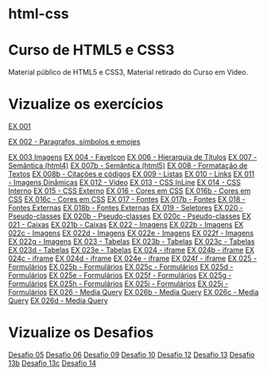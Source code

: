 # html-css

# Curso de HTML5 e CSS3

Material público de HTML5 e CSS3, Material retirado do Curso em Video.

# Vizualize os exercícios

<p><a href="https://gustavocapatto.github.io/html-css/Exercicios/EX001/" target="_blank">EX 001</a></p> 
<p><a href="https://gustavocapatto.github.io/html-css/Exercicios/EX002/" target="_blank">EX 002 - Paragrafos, símbolos e emojes</a></p>
<a href="https://gustavocapatto.github.io/html-css/Exercicios/EX003/" target="_blank">EX 003 Imagens</a>
<a href="https://gustavocapatto.github.io/html-css/Exercicios/EX004/" target="_blank">EX 004 - FaveIcon</a> 
<a href="https://gustavocapatto.github.io/html-css/Exercicios/EX006/" target="_blank">EX 006 - Hierarquia de Títulos</a>
<a href="https://gustavocapatto.github.io/html-css/Exercicios/EX007/html4.html" target="_blank">EX 007 - Semântica (html4)</a>
<a href="https://gustavocapatto.github.io/html-css/Exercicios/EX007/html5.html" target="_blank">EX 007b - Semântica (html5)</a>
<a href="https://gustavocapatto.github.io/html-css/Exercicios/EX008/" target="_blank">EX 008 - Formatação de Textos</a>
<a href="https://gustavocapatto.github.io/html-css/Exercicios/EX008b/" target="_blank">EX 008b - Citações e códigos</a>
<a href="https://gustavocapatto.github.io/html-css/Exercicios/EX009/" target="_blank">EX 009 - Listas</a>
<a href="https://gustavocapatto.github.io/html-css/Exercicios/EX010/" target="_blank">EX 010 - Links</a>
<a href="https://gustavocapatto.github.io/html-css/Exercicios/EX011/" target="_blank">EX 011 - Imagens Dinâmicas</a>
<a href="https://gustavocapatto.github.io/html-css/Exercicios/EX012/" target="_blank">EX 012 - Vídeo</a>
<a href="https://gustavocapatto.github.io/html-css/Exercicios/EX013/" target="_blank">EX 013 - CSS InLine</a>
<a href="https://gustavocapatto.github.io/html-css/Exercicios/EX014/" target="_blank">EX 014 - CSS Interno</a>
<a href="https://gustavocapatto.github.io/html-css/Exercicios/EX015/" target="_blank">EX 015 - CSS Externo</a>
<a href="https://gustavocapatto.github.io/html-css/Exercicios/EX016/" target="_blank">EX 016 - Cores em CSS</a>
<a href="https://gustavocapatto.github.io/html-css/Exercicios/EX016/cor02.html" target="_blank">EX 016b - Cores em CSS</a>
<a href="https://gustavocapatto.github.io/html-css/Exercicios/EX016/cor03.html" target="_blank">EX 016c - Cores em CSS</a>
<a href="https://gustavocapatto.github.io/html-css/Exercicios/EX017/fonte01.html" target="_blank">EX 017 - Fontes</a>
<a href="https://gustavocapatto.github.io/html-css/Exercicios/EX017/fonte01.html" target="_blank">EX 017b - Fontes</a>
<a href="https://gustavocapatto.github.io/html-css/Exercicios/EX018/fonte01.html" target="_blank">EX 018 - Fontes Externas</a>
<a href="https://gustavocapatto.github.io/html-css/Exercicios/EX018/fonte02.html" target="_blank">EX 018b - Fontes Externas</a>
<a href="https://gustavocapatto.github.io/html-css/Exercicios/EX019/seletor01.html" target="_blank">EX 019 - Seletores</a>
<a href="https://gustavocapatto.github.io/html-css/Exercicios/EX020/hover.html" target="_blank">EX 020 - Pseudo-classes</a>
<a href="https://gustavocapatto.github.io/html-css/Exercicios/EX020/links.html" target="_blank">EX 020b - Pseudo-classes</a>
<a href="https://gustavocapatto.github.io/html-css/Exercicios/EX020/Pseudoclasse.html" target="_blank">EX 020c - Pseudo-classes</a>
<a href="https://gustavocapatto.github.io/html-css/Exercicios/EX021/caixa01.html" target="_blank">EX 021 - Caixas</a>
<a href="https://gustavocapatto.github.io/html-css/Exercicios/EX021/caixa02.html" target="_blank">EX 021b - Caixas</a>
<a href="https://gustavocapatto.github.io/html-css/Exercicios/EX022/fundo001.html" target="_blank">EX 022 - Imagens</a>
<a href="https://gustavocapatto.github.io/html-css/Exercicios/EX022/fundo002.html" target="_blank">EX 022b - Imagens</a>
<a href="https://gustavocapatto.github.io/html-css/Exercicios/EX022/fundo003.html" target="_blank">EX 022c - Imagens</a>
<a href="https://gustavocapatto.github.io/html-css/Exercicios/EX022/fundo004.html" target="_blank">EX 022d - Imagens</a>
<a href="https://gustavocapatto.github.io/html-css/Exercicios/EX022/fundo005.html" target="_blank">EX 022e - Imagens</a>
<a href="https://gustavocapatto.github.io/html-css/Exercicios/EX022/fundo006.html" target="_blank">EX 022f - Imagens</a>
<a href="https://gustavocapatto.github.io/html-css/Exercicios/EX022/fundo007.html" target="_blank">EX 022g - Imagens</a>
<a href="https://gustavocapatto.github.io/html-css/Exercicios/EX023/tabela001.html" target="_blank"></a>
<a href="https://gustavocapatto.github.io/html-css/Exercicios/EX023/tabela002.html" target="_blank">EX 023 - Tabelas</a>
<a href="https://gustavocapatto.github.io/html-css/Exercicios/EX023/tabela003.html" target="_blank">EX 023b - Tabelas</a>
<a href="https://gustavocapatto.github.io/html-css/Exercicios/EX023/tabela004.html" target="_blank">EX 023c - Tabelas</a>
<a href="https://gustavocapatto.github.io/html-css/Exercicios/EX023/tabela005.html" target="_blank">EX 023d - Tabelas</a>
<a href="https://gustavocapatto.github.io/html-css/Exercicios/EX023/tabela006.html" target="_blank">EX 023e - Tabelas</a>
<a href="https://gustavocapatto.github.io/html-css/Exercicios/EX024/iframe001.html" target="_blank">EX 024 - iframe</a>
<a href="https://gustavocapatto.github.io/html-css/Exercicios/EX024/iframe002.html" target="_blank">EX 024b - iframe</a>
<a href="https://gustavocapatto.github.io/html-css/Exercicios/EX024/iframe003.html" target="_blank">EX 024c - iframe</a>
<a href="https://gustavocapatto.github.io/html-css/Exercicios/EX024/iframe004.html" target="_blank">EX 024d - iframe</a>
<a href="https://gustavocapatto.github.io/html-css/Exercicios/EX024/iframe005.html" target="_blank">EX 024e - iframe</a>
<a href="https://gustavocapatto.github.io/html-css/Exercicios/EX024/iframe006.html" target="_blank">EX 024f - iframe</a>
<a href="https://gustavocapatto.github.io/html-css/Exercicios/EX025/form001.html" target="_blank">EX 025 - Formulários</a>
<a href="https://gustavocapatto.github.io/html-css/Exercicios/EX025/form002.html" target="_blank">EX 025b - Formulários</a>
<a href="https://gustavocapatto.github.io/html-css/Exercicios/EX025/form003.html" target="_blank">EX 025c - Formulários</a>
<a href="https://gustavocapatto.github.io/html-css/Exercicios/EX025/form004.html" target="_blank">EX 025d - Formulários</a>
<a href="https://gustavocapatto.github.io/html-css/Exercicios/EX025/form005.html" target="_blank">EX 025e - Formulários</a>
<a href="https://gustavocapatto.github.io/html-css/Exercicios/EX025/form006.html" target="_blank">EX 025f - Formulários</a>
<a href="https://gustavocapatto.github.io/html-css/Exercicios/EX025/form007.html" target="_blank">EX 025g - Formulários</a>
<a href="https://gustavocapatto.github.io/html-css/Exercicios/EX025/form008.html" target="_blank">EX 025h - Formulários</a>
<a href="https://gustavocapatto.github.io/html-css/Exercicios/EX025/form009.html" target="_blank">EX 025i - Formulários</a>
<a href="https://gustavocapatto.github.io/html-css/Exercicios/EX025/form010.html" target="_blank">EX 025j - Formulários</a>
<a href="https://gustavocapatto.github.io/html-css/Exercicios/EX026/mq001/" target="_blank">EX 026 - Media Query</a>
<a href="https://gustavocapatto.github.io/html-css/Exercicios/EX026/mq002/" target="_blank">EX 026b - Media Query</a>
<a href="https://gustavocapatto.github.io/html-css/Exercicios/EX026/mq003/" target="_blank">EX 026c - Media Query</a>
<a href="https://gustavocapatto.github.io/html-css/Exercicios/EX026/mq004/" target="_blank">EX 026d - Media Query</a>

# Vizualize os Desafios

<a href="https://gustavocapatto.github.io/html-css/Desafios/Desafio05/" target="_blank">Desafio 05</a>
<a href="https://gustavocapatto.github.io/html-css/Desafios/Desafio06/" target="_blank">Desafio 06</a>
<a href="https://gustavocapatto.github.io/html-css/Desafios/Desafio09/" target="_blank">Desafio 09</a>
<a href="https://gustavocapatto.github.io/html-css/Desafios/Desafio10/curiosidades.html" target="_blank">Desafio 10</a>
<a href="https://gustavocapatto.github.io/html-css/Desafios/Desafio12/" target="_blank">Desafio 12</a>
<a href="https://gustavocapatto.github.io/html-css/Desafios/Desafio13/exercicio1.html" target="_blank">Desafio 13</a>
<a href="https://gustavocapatto.github.io/html-css/Desafios/Desafio13/exercicio2.html" target="_blank">Desafio 13b</a>
<a href="https://gustavocapatto.github.io/html-css/Desafios/Desafio13/exercicio3.html" target="_blank">Desafio 13c</a>
<a href="https://gustavocapatto.github.io/html-css/Desafios/Desafio14/" target="_blank">Desafio 14</a>